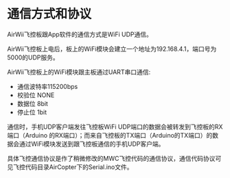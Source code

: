 # 通信方式和协议

AirWii飞控板跟App软件的通信方式是WiFi UDP通信。

AirWii飞控板上电后，板上的WiFi模块会建立一个地址为192.168.4.1，端口号为5000的UDP服务。

AirWii飞控板上的WiFi模块跟主板通过UART串口通信:
* 通信波特率115200bps
* 校验位 NONE
* 数据位 8bit
* 停止位 1bit

通信时，手机UDP客户端发往飞控板WiFi UDP端口的数据会被转发到飞控板的RX端口（Arduino 的RX端口）；而来自飞控板的TX端口（Arduino的TX端口）的数据会通过WiFi模块发送到跟飞控板通信的手机UDP客户端。

具体飞控通信协议是作了稍微修改的MWC飞控代码的通信协议，通信代码协议可见飞控代码目录AirCopter下的Serial.ino文件。
